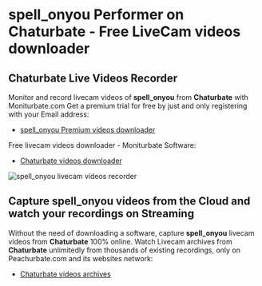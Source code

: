 # spell_onyou Performer on Chaturbate - Free LiveCam videos downloader

## Chaturbate Live Videos Recorder

Monitor and record livecam videos of **spell_onyou** from **Chaturbate** with Moniturbate.com
Get a premium trial for free by just and only registering with your Email address:
* [spell_onyou Premium videos downloader](https://moniturbate.com/request-demo-licence-key.html)

Free livecam videos downloader - Moniturbate Software:
* [Chaturbate videos downloader](https://moniturbate.com/moniturbate-download-software.html)

![spell_onyou livecam videos recorder](https://peachurnet.com/templates/moniturbate-software.png)


## Capture spell_onyou videos from the Cloud and watch your recordings on Streaming

Without the need of downloading a software, capture **spell_onyou** livecam videos from **Chaturbate** 100% online.
Watch Livecam archives from **Chaturbate** unlimitedly from thousands of existing recordings, only on Peachurbate.com and its websites network:
* [Chaturbate videos archives](https://peachurnet.com/)